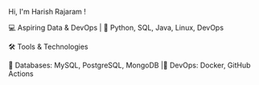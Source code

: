 Hi, I'm Harish Rajaram !

💻 Aspiring Data & DevOps |
🔧 Python, SQL, Java, Linux, DevOps

🛠️ Tools & Technologies

🔹 Databases: MySQL, PostgreSQL, MongoDB |🔹 DevOps: Docker, GitHub Actions


